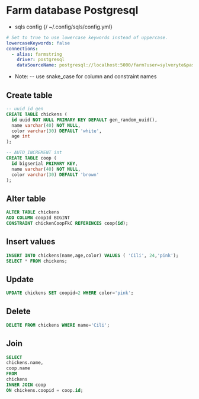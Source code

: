 # Farm database Postgresql

- sqls config {/ ~/.config/sqls/config.yml}

```yaml
# Set to true to use lowercase keywords instead of uppercase.
lowercaseKeywords: false
connections:
  - alias: farmstring
    driver: postgresql
    dataSourceName: postgresql://localhost:5000/farm?user=sylveryte&password=study
```

- Note:
  -- use snake_case for column and constraint names

## Create table

```sql
-- uuid id gen
CREATE TABLE chickens (
  id uuid NOT NULL PRIMARY KEY DEFAULT gen_random_uuid(),
  name varchar(40) NOT NULL,
  color varchar(30) DEFAULT 'white',
  age int
);

-- AUTO_INCREMENT int
CREATE TABLE coop (
  id bigserial PRIMARY KEY,
  name varchar(40) NOT NULL,
  color varchar(30) DEFAULT 'brown'
);
```

## Alter table

```sql
ALTER TABLE chickens
ADD COLUMN coopId BIGINT
CONSTRAINT chickenCoopFkC REFERENCES coop(id);
```

## Insert values

```sql
INSERT INTO chickens(name,age,color) VALUES ( 'Cili', 24,'pink');
SELECT * FROM chickens;
```

## Update

```sql
UPDATE chickens SET coopid=2 WHERE color='pink';
```

## Delete

```sql
DELETE FROM chickens WHERE name='Cili';
```

## Join

```sql
SELECT
chickens.name,
coop.name
FROM
chickens
INNER JOIN coop
ON chickens.coopid = coop.id;
```
